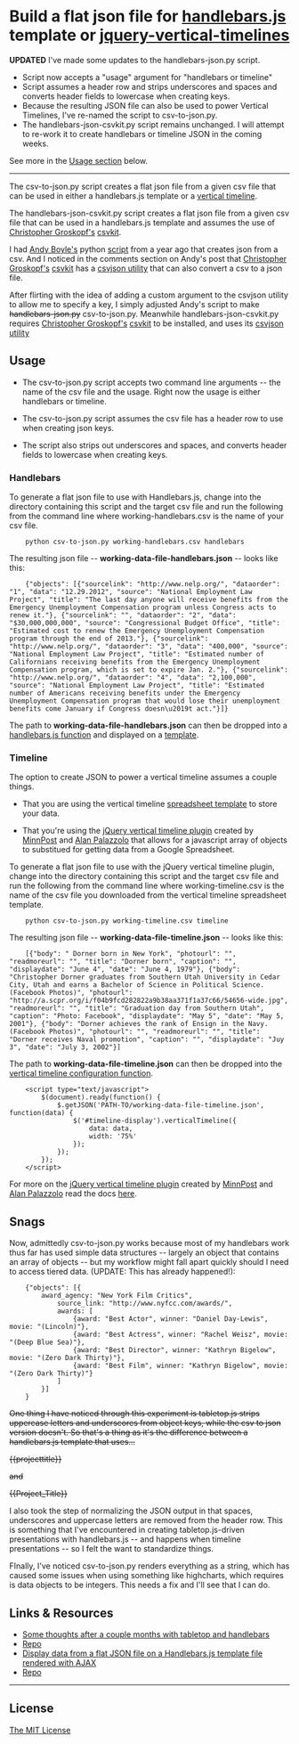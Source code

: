 # Build a flat json file for [handlebars.js](http://handlebarsjs.com/) template or [jquery-vertical-timelines](https://github.com/MinnPost/jquery-vertical-timeline)

**UPDATED** I've made some updates to the handlebars-json.py script.

- Script now accepts a "usage" argument for "handlebars or timeline"
- Script assumes a header row and strips underscores and spaces and converts header fields to lowercase when creating keys.
- Because the resulting JSON file can also be used to power Vertical Timelines, I've re-named the script to csv-to-json.py.
- The handlebars-json-csvkit.py script remains unchanged. I will attempt to re-work it to create handlebars or timeline JSON in the coming weeks.

See more in the [Usage section](https://gist.github.com/chrislkeller/4700210#usage) below.

----

The csv-to-json.py script creates a flat json file from a given csv file that can be used in either a handlebars.js template or a [vertical timeline](https://github.com/MinnPost/jquery-vertical-timeline).

The handlebars-json-csvkit.py script creates a flat json file from a given csv file that can be used in a handlebars.js template and assumes the use of [Christopher Groskopf's](https://twitter.com/onyxfish) [csvkit](http://csvkit.readthedocs.org/en/latest/).

I had [Andy Boyle's](https://twitter.com/andymboyle) python [script](http://www.andymboyle.com/2011/11/02/quick-csv-to-json-parser-in-python/) from a year ago that creates json from a csv. And I noticed in the comments section on Andy's post that [Christopher Groskopf's](https://twitter.com/onyxfish) [csvkit](http://csvkit.readthedocs.org/en/latest/) has a [csvjson utility](http://csvkit.readthedocs.org/en/latest/scripts/csvjson.html) that can also convert a csv to a json file.

After flirting with the idea of adding a custom argument to the csvjson utility to allow me to specify a key, I simply adjusted Andy's script to make <del>handlebars-json.py</del> csv-to-json.py. Meanwhile handlebars-json-csvkit.py requires [Christopher Groskopf's](https://twitter.com/onyxfish) [csvkit](http://csvkit.readthedocs.org/en/latest/) to be installed, and uses its  [csvjson utility](http://csvkit.readthedocs.org/en/latest/scripts/csvjson.html)

## Usage

- The csv-to-json.py script accepts two command line arguments -- the name of the csv file and the usage. Right now the usage is either handlebars or timeline.

- The csv-to-json.py script assumes the csv file has a header row to use when creating json keys.

- The script also strips out underscores and spaces, and converts header fields to lowercase when creating keys.

### Handlebars

To generate a flat json file to use with Handlebars.js, change into the directory containing this script and the target csv file and run the following from the command line where working-handlebars.csv is the name of your csv file.

		python csv-to-json.py working-handlebars.csv handlebars

The resulting json file -- **working-data-file-handlebars.json** -- looks like this:

		{"objects": [{"sourcelink": "http://www.nelp.org/", "dataorder": "1", "data": "12.29.2012", "source": "National Employment Law Project", "title": "The last day anyone will receive benefits from the Emergency Unemployment Compensation program unless Congress acts to renew it."}, {"sourcelink": "", "dataorder": "2", "data": "$30,000,000,000", "source": "Congressional Budget Office", "title": "Estimated cost to renew the Emergency Unemployment Compensation program through the end of 2013."}, {"sourcelink": "http://www.nelp.org/", "dataorder": "3", "data": "400,000", "source": "National Employment Law Project", "title": "Estimated number of Californians receiving benefits from the Emergency Unemployment Compensation program, which is set to expire Jan. 2."}, {"sourcelink": "http://www.nelp.org/", "dataorder": "4", "data": "2,100,000", "source": "National Employment Law Project", "title": "Estimated number of Americans receiving benefits under the Emergency Unemployment Compensation program that would lose their unemployment benefits come January if Congress doesn\u2019t act."}]}

The path to **working-data-file-handlebars.json** can then be dropped into a [handlebars.js function](https://gist.github.com/3230081#file-data-script-js) and displayed on a [template](https://gist.github.com/3230081#file-datadetailstemplate-handlebars).

### Timeline

The option to create JSON to power a vertical timeline assumes a couple things.

- That you are using the vertical timeline [spreadsheet template](https://docs.google.com/spreadsheet/ccc?key=0AsmHVq28GtVJdG1fX3dsQlZrY18zTVA2ZG8wTXdtNHc#gid=0) to store your data.

- That you're using the [jQuery vertical timeline plugin](https://github.com/MinnPost/jquery-vertical-timeline) created by [MinnPost](https://github.com/MinnPost) and [Alan Palazzolo](https://github.com/zzolo) that allows for a javascript array of objects to substitued for getting data from a Google Spreadsheet.

To generate a flat json file to use with the jQuery vertical timeline plugin, change into the directory containing this script and the target csv file and run the following from the command line where working-timeline.csv is the name of the csv file you downloaded from the vertical timeline spreadsheet template.

		python csv-to-json.py working-timeline.csv timeline

The resulting json file -- **working-data-file-timeline.json** -- looks like this:

        [{"body": " Dorner born in New York", "photourl": "", "readmoreurl": "", "title": "Dorner born", "caption": "", "displaydate": "June 4", "date": "June 4, 1979"}, {"body": "Christopher Dorner graduates from Southern Utah University in Cedar City, Utah and earns a Bachelor of Science in Political Science. (Facebook Photos)", "photourl": "http://a.scpr.org/i/f04b9fcd282822a9b38aa371f1a37c66/54656-wide.jpg", "readmoreurl": "", "title": "Graduation day from Southern Utah", "caption": "Photo: Facebook", "displaydate": "May 5", "date": "May 5, 2001"}, {"body": "Dorner achieves the rank of Ensign in the Navy. (Facebook Photos)", "photourl": "", "readmoreurl": "", "title": "Dorner receives Naval promotion", "caption": "", "displaydate": "Juy 3", "date": "July 3, 2002"}]

The path to **working-data-file-timeline.json** can then be dropped into the [vertical timeline configuration function](https://github.com/MinnPost/jquery-vertical-timeline/blob/master/example.html#L38).

        <script type="text/javascript">
            $(document).ready(function() {
                $.getJSON('PATH-TO/working-data-file-timeline.json', function(data) {
                    $('#timeline-display').verticalTimeline({
                        data: data,
                        width: '75%'
                    });
                });
            });
        </script>

For more on the [jQuery vertical timeline plugin](https://github.com/MinnPost/jquery-vertical-timeline) created by [MinnPost](https://github.com/MinnPost) and [Alan Palazzolo](https://github.com/zzolo) read the docs [here](https://github.com/MinnPost/jquery-vertical-timeline/blob/master/README.md).

## Snags

Now, admittedly csv-to-json.py works because most of my handlebars work thus far has used simple data structures -- largely an object that contains an array of objects -- but my workflow might fall apart quickly should I need to access tiered data. (UPDATE: This has already happened!):

        {"objects": [{
            award_agency: "New York Film Critics",
                source_link: "http://www.nyfcc.com/awards/",
                awards: [
                    {award: "Best Actor", winner: "Daniel Day-Lewis", movie: "(Lincoln)"},
                    {award: "Best Actress", winner: "Rachel Weisz", movie: "(Deep Blue Sea)"},
                    {award: "Best Director", winner: "Kathryn Bigelow", movie: "(Zero Dark Thirty)"},
                    {award: "Best Film", winner: "Kathryn Bigelow", movie: "(Zero Dark Thirty)"}
                ]
            }]
        }

<del>One thing I have noticed through this experiment is tabletop.js strips uppercase letters and underscores from object keys, while the csv to json version doesn't. So that's a thing as it's the difference between a handlebars.js template that uses…</del>

<del>{{projecttitle}}</del>

<del>and</del>

<del>{{Project_Title}}</del>

I also took the step of normalizing the JSON output in that spaces, underscores and uppercase letters are removed from the header row. This is something that I've encountered in creating tabletop.js-driven presentations with handlebars.js -- and happens when timeline presentations -- so I felt the want to standardize things.

FInally, I've noticed csv-to-json.py renders everything as a string, which has caused some issues when using something like highcharts, which requires is data objects to be integers. This needs a fix and I'll see that I can do.

## Links & Resources

- [Some thoughts after a couple months with tabletop and handlebars](http://blog.chrislkeller.com/some-thoughts-after-a-couple-months-with-tabl/)
- [Repo](https://gist.github.com/4700210)
- [Display data from a flat JSON file on a Handlebars.js template file rendered with AJAX](http://blog.chrislkeller.com/display-data-from-a-flat-json-file-on-a-handl)
- [Repo](https://gist.github.com/3230081)

----

## License

[The MIT License](http://opensource.org/licenses/MIT)